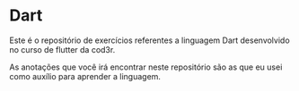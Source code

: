 # Dart

Este é o repositório de exercícios referentes a linguagem Dart desenvolvido no curso de flutter da cod3r.

As anotações que você irá encontrar neste repositório são as que eu usei como auxílio para aprender a linguagem.
